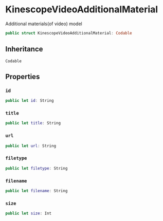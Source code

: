 # KinescopeVideoAdditionalMaterial

Additional materials(of video) model

``` swift
public struct KinescopeVideoAdditionalMaterial: Codable 
```

## Inheritance

`Codable`

## Properties

### `id`

``` swift
public let id: String
```

### `title`

``` swift
public let title: String
```

### `url`

``` swift
public let url: String
```

### `filetype`

``` swift
public let filetype: String
```

### `filename`

``` swift
public let filename: String
```

### `size`

``` swift
public let size: Int
```

